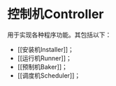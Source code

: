 # 控制机Controller


用于实现各种程序功能。其包括以下：
- [[安装机Installer]]；
- [[运行机Runner]]；
- [[预制机Baker]]；
- [[调度机Scheduler]]；

